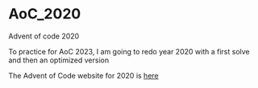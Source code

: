 # AoC_2020
Advent of code 2020

To practice for AoC 2023, I am going to redo year 2020 with a first solve and then an optimized version

The Advent of Code website for 2020 is [here](https://adventofcode.com/2020/)
